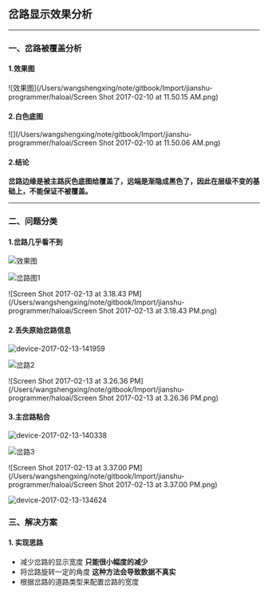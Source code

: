 ## 岔路显示效果分析

***
### 一、岔路被覆盖分析

#### 1.效果图

![效果图](/Users/wangshengxing/note/gitbook/Import/jianshu-programmer/haloai/Screen Shot 2017-02-10 at 11.50.15 AM.png)
#### 2.白色底图

![](/Users/wangshengxing/note/gitbook/Import/jianshu-programmer/haloai/Screen Shot 2017-02-10 at 11.50.06 AM.png)
#### 2.结论

**岔路边缘是被主路灰色底图给覆盖了，远端是渐隐成黑色了，因此在层级不变的基础上，不能保证不被覆盖。**

***
### 二、问题分类

#### 1.岔路几乎看不到

![效果图](/Users/wangshengxing/note/gitbook/Import/jianshu-programmer/haloai/device-2017-02-13-142010.png)



![岔路图1](/Users/wangshengxing/note/gitbook/Import/jianshu-programmer/haloai/岔路图1.png)



![Screen Shot 2017-02-13 at 3.18.43 PM](/Users/wangshengxing/note/gitbook/Import/jianshu-programmer/haloai/Screen Shot 2017-02-13 at 3.18.43 PM.png)

#### 2.丢失原始岔路信息

![device-2017-02-13-141959](/Users/wangshengxing/note/gitbook/Import/jianshu-programmer/haloai/device-2017-02-13-141959.png)



![岔路2](/Users/wangshengxing/note/gitbook/Import/jianshu-programmer/haloai/岔路2.png)



![Screen Shot 2017-02-13 at 3.26.36 PM](/Users/wangshengxing/note/gitbook/Import/jianshu-programmer/haloai/Screen Shot 2017-02-13 at 3.26.36 PM.png)

#### 3.主岔路粘合

![device-2017-02-13-140338](/Users/wangshengxing/note/gitbook/Import/jianshu-programmer/haloai/device-2017-02-13-140338.png)



![岔路3](/Users/wangshengxing/note/gitbook/Import/jianshu-programmer/haloai/岔路3.png)



![Screen Shot 2017-02-13 at 3.37.00 PM](/Users/wangshengxing/note/gitbook/Import/jianshu-programmer/haloai/Screen Shot 2017-02-13 at 3.37.00 PM.png)



![device-2017-02-13-134624](/Users/wangshengxing/note/gitbook/Import/jianshu-programmer/haloai/device-2017-02-13-134624.png)

### 三、解决方案

#### 1. 实现思路

- 减少岔路的显示宽度  **只能很小幅度的减少**
- 将岔路旋转一定的角度  **这种方法会导致数据不真实**
- 根据岔路的道路类型来配置岔路的宽度

